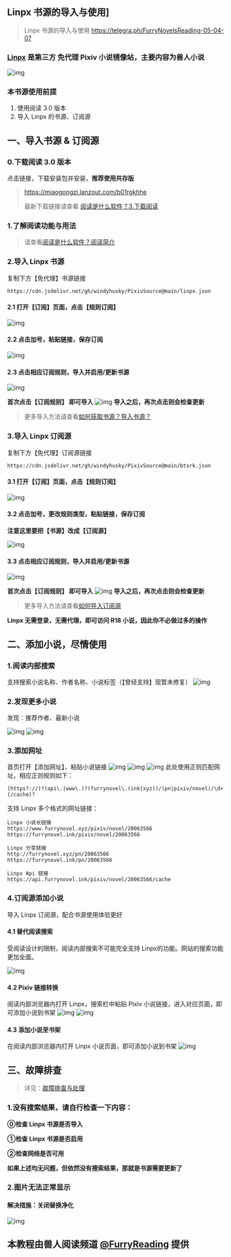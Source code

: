 ## Linpx 书源的导入与使用]

> Linpx 书源的导入与使用 
> https://telegra.ph/FurryNovelsReading-05-04-07


### [Linpx](http://www.furrynovel.xyz/) 是第三方 免代理 Pixiv 小说镜像站，主要内容为**兽人小说**

![img](https://telegra.ph/file/b42876352720a6f4b7515.png)


### 本书源使用前提
1. 使用阅读 3.0 版本
2. 导入 Linpx 的书源、订阅源


## 一、导入书源 & 订阅源
### 0.下载阅读 3.0 版本
点击链接，下载安装包并安装，**推荐使用共存版**

> https://miaogongzi.lanzout.com/b01rgkhhe
>
> 最新下载链接请查看 [阅读是什么软件？3.下载阅读](./ReadMe.md#3.下载阅读)


### 1.了解阅读功能与用法
> 请查看[阅读是什么软件？阅读简介](./ReadMe.md)


### 2.导入 Linpx 书源
复制下方【免代理】书源链接
```
https://cdn.jsdelivr.net/gh/windyhusky/PixivSource@main/linpx.json
```
#### 2.1 打开【订阅】页面，点击【规则订阅】
![img](./pic/SubscribeEntry.jpg)


#### 2.2 点击加号，粘贴链接，保存订阅
![img](./pic/SubscribeBoookSourceLinpx.jpg)


#### 2.3 点击相应订阅规则，导入并启用/更新书源
![img](./pic/SubscribeHomePage.jpg)

**首次点击【订阅规则】 即可导入**
![img](./pic/InportBookSourceLinpx.jpg)
**导入之后，再次点击则会检查更新**

> 更多导入方法请查看[如何获取书源？导入书源？](./ImportBookSource.md)


### 3.导入 Linpx 订阅源
复制下方【免代理】订阅源链接
```
https://cdn.jsdelivr.net/gh/windyhusky/PixivSource@main/btsrk.json
```
#### 3.1 打开【订阅】页面，点击【规则订阅】
![img](./pic/SubscribeEntry.jpg)


#### 3.2 点击加号，更改规则类型，粘贴链接，保存订阅
**注意这里要把【书源】改成【订阅源】**

![img](./pic/SubscribeRssSourceBtsrk.jpg)


#### 3.3 点击相应订阅规则，导入并启用/更新书源
![img](./pic/SubscribeHomePage.jpg)

**首次点击【订阅规则】 即可导入**
![img](./pic/InportRssSourceBtsrk.jpg)
**导入之后，再次点击则会检查更新**

> 更多导入方法请查看[如何导入订阅源](./ImportRssSource.md)


**Linpx 无需登录，无需代理，即可访问 R18 小说，因此你不必做过多的操作**


## 二、添加小说，尽情使用
### 1.阅读内部搜索
支持搜索小说名称、作者名称、小说标签（【曾经支持】现暂未修复）
![img](./pic/SearchViaLegado.png)


### 2.发现更多小说
发现：推荐作者、最新小说

![img](./pic/DiscoverLinpx.jpg)
![img](./pic/DiscoverLinpxNewNovels.png)


### 3.添加网址
首页打开【添加网址】，粘贴小说链接
![img](./pic/AddBookViaUrl1.png)
![img](./pic/AddBookViaUrl2.png)
![img](./pic/AddBookViaUrl3.png)
此处使用正则匹配网址，相应正则规则如下：
```
(https?://)?(api\.|www\.)?(furrynovel\.(ink|xyz))/(pn|pixiv/novel)/\d+(/cache)?
```
支持 Linpx 多个格式的网址链接：
```
Linpx 小说长链接
https://www.furrynovel.xyz/pixiv/novel/20063566
https://furrynovel.ink/pixiv/novel/20063566

Linpx 分享链接
http://furrynovel.xyz/pn/20063566
https://furrynovel.ink/pn/20063566

Linpx Api 链接
https://api.furrynovel.ink/pixiv/novel/20063566/cache
```


### 4.订阅源添加小说
导入 Linpx 订阅源，配合书源使用体验更好

#### 4.1 替代阅读搜索
受阅读设计的限制，阅读内部搜索不可能完全支持 Linpx的功能。网站的搜索功能更加全面。

![img](./pic/SearchViaLinpx.png)


#### 4.2 Pixiv 链接转换
阅读内部浏览器内打开 Linpx，搜索栏中粘贴 Pixiv 小说链接，进入对应页面，即可添加小说到书架
![img](./pic/LinpxConvertPixivUrl1.png)
![img](./pic/LinpxConvertPixivUrl2.png)


#### 4.3 添加小说至书架
在阅读内部浏览器内打开 Linpx 小说页面，即可添加小说到书架
![img](./pic/AddBookViaLinpx.png)


## 三、故障排查
> 详见：[故障排查与处理](./TroubleShoot.md)
> 
### 1.没有搜索结果，请自行检查一下内容：

**⓪检查 Linpx 书源是否导入**

**①检查 Linpx 书源是否启用**

**②检查网络是否可用**

**如果上述均无问题，但依然没有搜索结果，那就是书源需要更新了**


### 2.图片无法正常显示

#### 解决措施：关闭替换净化
![img](./pic/ReplaceTurnOff.png)


## 本教程由兽人阅读频道 [@FurryReading](https://t.me/FurryReading) 提供
